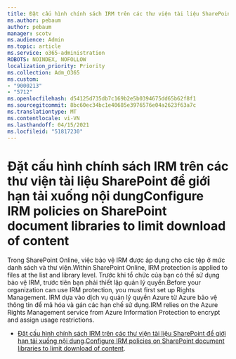 ```yaml
---
title: Đặt cấu hình chính sách IRM trên các thư viện tài liệu SharePoint để giới hạn tải xuống nội dung
ms.author: pebaum
author: pebaum
manager: scotv
ms.audience: Admin
ms.topic: article
ms.service: o365-administration
ROBOTS: NOINDEX, NOFOLLOW
localization_priority: Priority
ms.collection: Adm_O365
ms.custom:
- "9000213"
- "5712"
ms.openlocfilehash: d54125d735db7c169b2e5b0394675dd65b62f8f1
ms.sourcegitcommit: 8bc60ec34bc1e40685e3976576e04a2623f63a7c
ms.translationtype: MT
ms.contentlocale: vi-VN
ms.lasthandoff: 04/15/2021
ms.locfileid: "51817230"
---
```

# <a name="configure-irm-policies-on-sharepoint-document-libraries-to-limit-download-of-content"></a><span data-ttu-id="c8949-102">Đặt cấu hình chính sách IRM trên các thư viện tài liệu SharePoint để giới hạn tải xuống nội dung</span><span class="sxs-lookup"><span data-stu-id="c8949-102">Configure IRM policies on SharePoint document libraries to limit download of content</span></span>

<span data-ttu-id="c8949-103">Trong SharePoint Online, việc bảo vệ IRM được áp dụng cho các tệp ở mức danh sách và thư viện.</span><span class="sxs-lookup"><span data-stu-id="c8949-103">Within SharePoint Online, IRM protection is applied to files at the list and library level.</span></span> <span data-ttu-id="c8949-104">Trước khi tổ chức của bạn có thể sử dụng bảo vệ IRM, trước tiên bạn phải thiết lập quản lý quyền.</span><span class="sxs-lookup"><span data-stu-id="c8949-104">Before your organization can use IRM protection, you must first set up Rights Management.</span></span> <span data-ttu-id="c8949-105">IRM dựa vào dịch vụ quản lý quyền Azure từ Azure bảo vệ thông tin để mã hóa và gán các hạn chế sử dụng.</span><span class="sxs-lookup"><span data-stu-id="c8949-105">IRM relies on the Azure Rights Management service from Azure Information Protection to encrypt and assign usage restrictions.</span></span>

- <span data-ttu-id="c8949-106">[Đặt cấu hình chính sách IRM trên các thư viện tài liệu SharePoint để giới hạn tải xuống nội dung](https://docs.microsoft.com/microsoft-365/compliance/set-up-irm-in-sp-admin-center).</span><span class="sxs-lookup"><span data-stu-id="c8949-106">[Configure IRM policies on SharePoint document libraries to limit download of content](https://docs.microsoft.com/microsoft-365/compliance/set-up-irm-in-sp-admin-center).</span></span>
